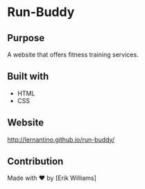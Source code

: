 # Run-Buddy

## Purpose
A website that offers fitness training services.

## Built with 
* HTML
* CSS

## Website
http://lernantino.github.io/run-buddy/

## Contribution
Made with ❤️ by [Erik Williams] 
